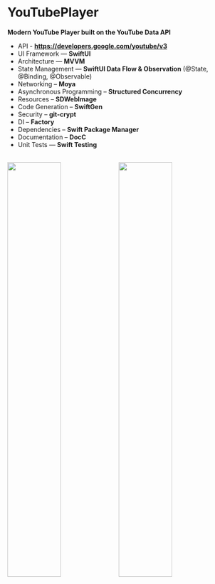 # YouTubePlayer
**Modern YouTube Player built on the YouTube Data API**

* API - **https://developers.google.com/youtube/v3**
* UI Framework — **SwiftUI**
* Architecture — **MVVM**
* State Management — **SwiftUI Data Flow & Observation** (@State, @Binding, @Observable)
* Networking – **Moya**
* Asynchronous Programming – **Structured Concurrency**
* Resources – **SDWebImage**  
* Code Generation – **SwiftGen**
* Security – **git-crypt**
* DI – **Factory**
* Dependencies – **Swift Package Manager**
* Documentation – **DocC**
* Unit Tests — **Swift Testing**

<br />
<img src = "https://github.com/user-attachments/assets/78a52c94-ca54-456e-950b-5464cf8a17be" width = 48.8%>
<img src = "https://github.com/user-attachments/assets/58b6a352-37d5-45ac-9570-18acbd7eeca6" width = 48.8%>
